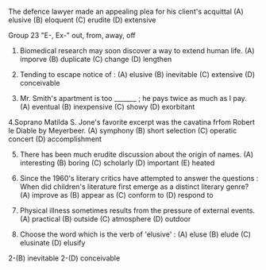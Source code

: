 The defence lawyer made an appealing plea for his client's acquittal
(A) elusive   (B) eloquent    (C) erudite   (D) extensive


Group 23 "E-, Ex-" out, from, away, off


1. Biomedical research may soon discover a way to extend human life. 
(A) imporve   (B) duplicate   (C) change    (D) lengthen

2. Tending to escape notice of : 
(A) elusive   (B) inevitable    (C) extensive   (D) conceivable

3. Mr. Smith's apartment is too _______ ; he pays twice as much as I pay.
(A) eventual    (B) inexpensive   (C) showy   (D) exorbitant

4.Soprano Matilda S. Jone's favorite excerpt was the cavatina frfom Robert le Diable by Meyerbeer.
(A) symphony    (B) short selection   (C) operatic concert    (D) accomplishment

5. There has been much erudite discussion about the origin of names.
(A) interesting   (B) boring    (C) scholarly   (D) important   (E) heated

6. Since the 1960's literary critics have attempted to answer the questions : When did children's literature first emerge as a distinct literary genre? 
(A) improve as    (B) appear as       (C) conform to    (D) respond to 

7. Physical illness sometimes results from the pressure of external events.
(A) practical   (B) outside   (C) atmosphere    (D) outdoor

8. Choose the word which is the verb of 'elusive' :
(A) eluse   (B) elude   (C) elusinate   (D) elusify


2-(B) inevitable
2-(D) conceivable
